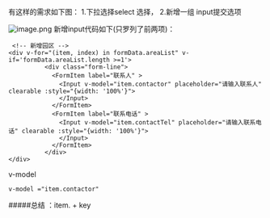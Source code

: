 有这样的需求如下图：
1.下拉选择select 选择，
2.新增一组 input提交选项

![image.png](https://upload-images.jianshu.io/upload_images/15312191-adb95ea2dca9fa6a.png?imageMogr2/auto-orient/strip%7CimageView2/2/w/1240)
新增input代码如下(只罗列了前两项)：
```
 <!-- 新增园区 -->
<div v-for="(item, index) in formData.areaList" v-if='formData.areaList.length >=1'>
          <div class="form-line">
            <FormItem label="联系人" >
              <Input v-model="item.contactor" placeholder="请输入联系人" clearable :style="{width: '100%'}">
              </Input>
            </FormItem>
            <FormItem label="联系电话" >
              <Input v-model="item.contactTel" placeholder="请输入联系电话" clearable :style="{width: '100%'}">
              </Input>
            </FormItem>
          </div>
</div>
```
v-model
```
v-model ="item.contactor"
```
#####总结 ：item. + key

